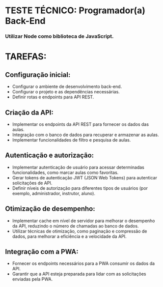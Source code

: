 # TESTE TÉCNICO: Programador(a) Back-End

### Utilizar Node como biblioteca de JavaScript.

# TAREFAS:
 
## Configuração inicial:
-	Configurar o ambiente de desenvolvimento back-end.
-	Configurar o projeto e as dependências necessárias.
-	Definir rotas e endpoints para API REST.

## Criação da API:
-	Implementar os endpoints da API REST para fornecer os dados das aulas.
-	Integração com o banco de dados para recuperar e armazenar as aulas.
-	Implementar funcionalidades de filtro e pesquisa de aulas.

## Autenticação e autorização:
-	Implementar autenticação de usuário para acessar determinadas funcionalidades, como marcar aulas como favoritas.
-	Gerar tokens de autenticação JWT (JSON Web Tokens) para autenticar solicitações de API.
-	Definir níveis de autorização para diferentes tipos de usuários (por exemplo, administrador, instrutor, aluno).

## Otimização de desempenho:
-	Implementar cache em nível de servidor para melhorar o desempenho da API, reduzindo o número de chamadas ao banco de dados.
-	Utilizar técnicas de otimização, como paginação e compressão de dados, para melhorar a eficiência e a velocidade da API.

## Integração com a PWA:
-	Fornecer os endpoints necessários para a PWA consumir os dados da API.
-	Garantir que a API esteja preparada para lidar com as solicitações enviadas pela PWA.